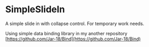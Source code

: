 # SimpleSlideIn
A simple slide in with collapse control. 
For temporary work needs.

Using simple data binding library in my another repository
[https://github.com/Jar-18/Bind](https://github.com/Jar-18/Bind)